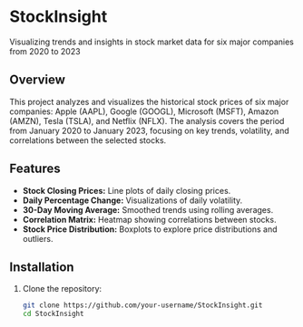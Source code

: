 # StockInsight
Visualizing trends and insights in stock market data for six major companies from 2020 to 2023

## Overview

This project analyzes and visualizes the historical stock prices of six major companies: Apple (AAPL), Google (GOOGL), Microsoft (MSFT), Amazon (AMZN), Tesla (TSLA), and Netflix (NFLX). The analysis covers the period from January 2020 to January 2023, focusing on key trends, volatility, and correlations between the selected stocks.

## Features

- **Stock Closing Prices:** Line plots of daily closing prices.
- **Daily Percentage Change:** Visualizations of daily volatility.
- **30-Day Moving Average:** Smoothed trends using rolling averages.
- **Correlation Matrix:** Heatmap showing correlations between stocks.
- **Stock Price Distribution:** Boxplots to explore price distributions and outliers.

## Installation

1. Clone the repository:
   ```bash
   git clone https://github.com/your-username/StockInsight.git
   cd StockInsight
